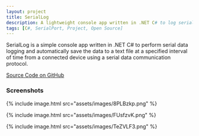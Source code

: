 ```yaml
---
layout: project
title: SerialLog
description: A lightweight console app written in .NET C# to log serial data received from a serial data communication protocol.
tags: [C#, SerialPort, Project, Open Source]
---
```


SerialLog is a simple console app written in .NET C# to perform serial data logging and automatically save the data to a text file at a specified interval of time from a connected device using a serial data communication protocol.

<a href="https://github.com/heiswayi/SerialLog" class="button big">Source Code on GitHub</a>



### Screenshots

{% include image.html src="assets/images/8PLBzkp.png" %}

{% include image.html src="assets/images/FUsfzvK.png" %}

{% include image.html src="assets/images/TeZVLF3.png" %}

